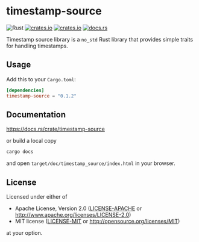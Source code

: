 # timestamp-source

![Rust](https://github.com/kusstas/timestamp-source/workflows/Rust/badge.svg)
[![crates.io](https://img.shields.io/crates/d/timestamp-source.svg)](https://crates.io/crates/timestamp-source)
[![crates.io](https://img.shields.io/crates/v/timestamp-source.svg)](https://crates.io/crates/timestamp-source)
[![docs.rs](https://docs.rs/timestamp-source/badge.svg)](https://docs.rs/timestamp-source)

Timestamp source library is a `no_std` Rust library that provides simple traits for handling timestamps.

## Usage

Add this to your `Cargo.toml`:

```toml
[dependencies]
timestamp-source = "0.1.2"
```

## Documentation

https://docs.rs/crate/timestamp-source

or build a local copy

```sh
cargo docs
```

and open `target/doc/timestamp_source/index.html` in your browser.

## License

Licensed under either of

- Apache License, Version 2.0 ([LICENSE-APACHE](./LICENSE-APACHE) or
  http://www.apache.org/licenses/LICENSE-2.0)
- MIT license ([LICENSE-MIT](./LICENSE-MIT) or http://opensource.org/licenses/MIT)

at your option.
